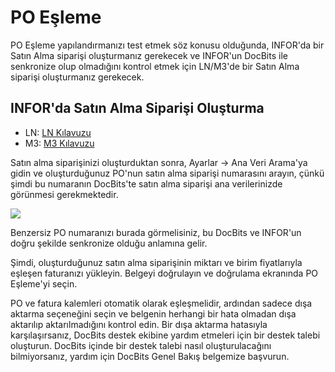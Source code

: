 # PO Eşleme

PO Eşleme yapılandırmanızı test etmek söz konusu olduğunda, INFOR'da bir Satın Alma siparişi oluşturmanız gerekecek ve INFOR'un DocBits ile senkronize olup olmadığını kontrol etmek için LN/M3'de bir Satın Alma siparişi oluşturmanız gerekecek. 

## INFOR'da Satın Alma Siparişi Oluşturma

* LN: [LN Kılavuzu](https://docs.infor.com/ln/10.4/en-us/lnolh/docs/ln\_10.4\_procpoug\_\_en-us.pdf)
* M3: [M3 Kılavuzu](https://docs.infor.com/m3udi/16.x/en-us/m3beud/default.html?helpcontent=ois610.html)

Satın alma siparişinizi oluşturduktan sonra, Ayarlar → Ana Veri Arama'ya gidin ve oluşturduğunuz PO'nun satın alma siparişi numarasını arayın, çünkü şimdi bu numaranın DocBits'te satın alma siparişi ana verilerinizde görünmesi gerekmektedir.

![](https://lh7-us.googleusercontent.com/JKGJdww6uF6U5mc1s1X\_uCcEMPYeqcikfrFOFjxpxpuaNjw-XmzNmIV2G2x6R-ZpwN2KlZACQe5Hs\_UB26klGU5XZyu6srVVLPVkS9AgEDZ1SO75YF-4ZTIt-aAuxoyyoW5sNPLsl0UxXwk193QNrFs)

Benzersiz PO numaranızı burada görmelisiniz, bu DocBits ve INFOR'un doğru şekilde senkronize olduğu anlamına gelir.

Şimdi, oluşturduğunuz satın alma siparişinin miktarı ve birim fiyatlarıyla eşleşen faturanızı yükleyin. Belgeyi doğrulayın ve doğrulama ekranında PO Eşleme'yi seçin.

PO ve fatura kalemleri otomatik olarak eşleşmelidir, ardından sadece dışa aktarma seçeneğini seçin ve belgenin herhangi bir hata olmadan dışa aktarılıp aktarılmadığını kontrol edin. Bir dışa aktarma hatasıyla karşılaşırsanız, DocBits destek ekibine yardım etmeleri için bir destek talebi oluşturun. DocBits içinde bir destek talebi nasıl oluşturulacağını bilmiyorsanız, yardım için DocBits Genel Bakış belgemize başvurun.
